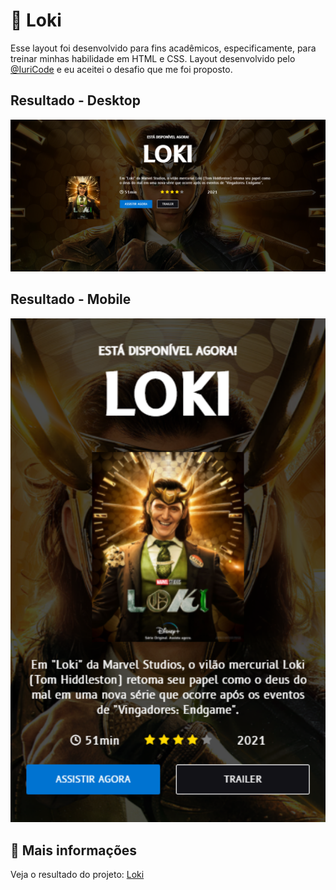 # :rocket: Loki

Esse layout foi desenvolvido para fins acadêmicos, especificamente, para treinar minhas habilidade em HTML e CSS. Layout desenvolvido pelo [@IuriCode](https://bio-iuricode.vercel.app) e eu aceitei o desafio que me foi proposto.

## Resultado - Desktop

<img src="./assets/image/readme/desktop.png" width="560px">

## Resultado - Mobile

<img src="./assets/image/readme/mobile.png" width="560px">


## :link: Mais informações

Veja o resultado do projeto: [Loki](https://loki-john.netlify.app)

